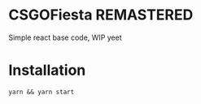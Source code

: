 # CSGOFiesta REMASTERED
Simple react base code, WIP yeet

# Installation

```
yarn && yarn start
```